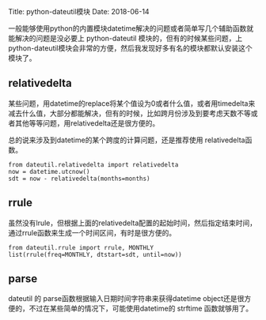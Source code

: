 Title: python-dateutil模块
Date: 2018-06-14



一般能够使用python的内置模块datetime解决的问题或者简单写几个辅助函数就能解决的问题是没必要上 python-dateutil 模块的，但有的时候某些问题，上python-dateutil模块会非常的方便，然后我发现好多有名的模块都默认安装这个模块了。



## relativedelta

某些问题，用datetime的replace将某个值设为0或者什么值，或者用timedelta来减去什么值，大部分都能解决，但有的时候，比如跨月份涉及到要考虑天数不等或者其他等等问题，用relativedelta还是很方便的。

总的说来涉及到datetime的某个跨度的计算问题，还是推荐使用 relativedelta函数。

```
from dateutil.relativedelta import relativedelta
now = datetime.utcnow()
sdt = now - relativedelta(months=months)
```



## rrule

虽然没有lrule，但根据上面的relativedelta配置的起始时间，然后指定结束时间，通过rrule函数来生成一个时间区间，有时是很方便的。

```
from dateutil.rrule import rrule, MONTHLY
list(rrule(freq=MONTHLY, dtstart=sdt, until=now))
```



## parse

dateutil 的 parse函数根据输入日期时间字符串来获得datetime object还是很方便的，不过在某些简单的情况下，可能使用datetime的 strftime  函数就够用了。